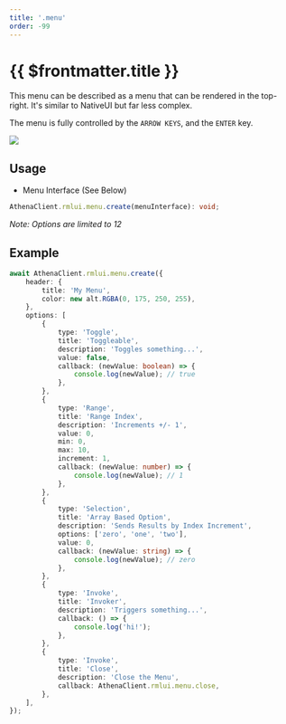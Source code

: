 ```yaml
---
title: '.menu'
order: -99
---
```


# {{ $frontmatter.title }}

This menu can be described as a menu that can be rendered in the top-right. It's similar to NativeUI but far less complex.

The menu is fully controlled by the `ARROW KEYS`, and the `ENTER` key.

![](https://i.imgur.com/LWMwBjc.png)

## Usage

* Menu Interface (See Below)

```ts
AthenaClient.rmlui.menu.create(menuInterface): void;
```

_Note: Options are limited to 12_

## Example

```ts
await AthenaClient.rmlui.menu.create({
    header: {
        title: 'My Menu',
        color: new alt.RGBA(0, 175, 250, 255),
    },
    options: [
        {
            type: 'Toggle',
            title: 'Toggleable',
            description: 'Toggles something...',
            value: false,
            callback: (newValue: boolean) => {
                console.log(newValue); // true
            },
        },
        {
            type: 'Range',
            title: 'Range Index',
            description: 'Increments +/- 1',
            value: 0,
            min: 0,
            max: 10,
            increment: 1,
            callback: (newValue: number) => {
                console.log(newValue); // 1
            },
        },
        {
            type: 'Selection',
            title: 'Array Based Option',
            description: 'Sends Results by Index Increment',
            options: ['zero', 'one', 'two'],
            value: 0,
            callback: (newValue: string) => {
                console.log(newValue); // zero
            },
        },
        {
            type: 'Invoke',
            title: 'Invoker',
            description: 'Triggers something...',
            callback: () => {
                console.log('hi!');
            },
        },
        {
            type: 'Invoke',
            title: 'Close',
            description: 'Close the Menu',
            callback: AthenaClient.rmlui.menu.close,
        },
    ],
});
```